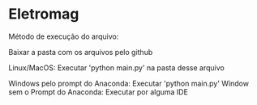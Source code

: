 # Eletromag

Método de execução do arquivo:

Baixar a pasta com os arquivos pelo github

Linux/MacOS: Executar 'python main.py' na pasta desse arquivo

Windows pelo prompt do Anaconda: Executar 'python main.py'
Window sem o Prompt do Anaconda: Executar por alguma IDE
